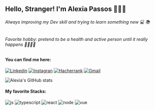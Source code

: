## Hello, Stranger! I'm Alexia Passos 👩🏽‍💻

###### Always improving my Dev skill and trying to learn something new 💻 📚
###### Favorite hobby: pretend to be a health and active person until it really happens 🏃🏽‍♀️🍎

#### You can find me here: 
[![Linkedin](	https://img.shields.io/badge/LinkedIn-0077B5?style=for-the-badge&logo=linkedin&logoColor=white)](https://www.linkedin.com/in/alexia-passos-664757111/)
[![Instagran](	https://img.shields.io/badge/Instagram-E4405F?style=for-the-badge&logo=instagram&logoColor=white)](https://www.instagram.com/passos.alexia/?igshid=YmMyMTA2M2Y%3D)
[![Hacherrank](	https://img.shields.io/badge/-Hackerrank-2EC866?style=for-the-badge&logo=HackerRank&logoColor=white)](https://www.hackerrank.com/alexia_gpassos)
[![Gmail](	https://img.shields.io/badge/Gmail-D14836?style=for-the-badge&logo=gmail&logoColor=white)](alexia.gpassos@gmail.com)

![Alexia's GitHub stats](https://github-readme-stats.vercel.app/api?username=Alexia-Passos&show_icons=true&theme=radical)

#### My favorite Stacks:
<div>
  <img alt="js" src="https://img.shields.io/badge/JavaScript-F7DF1E?style=for-the-badge&logo=javascript&logoColor=black">
  <img alt="typescript" src="https://img.shields.io/badge/TypeScript-007ACC?style=for-the-badge&logo=typescript&logoColor=white">
  <img alt="react" src="https://img.shields.io/badge/React-20232A?style=for-the-badge&logo=react&logoColor=61DAFB">
  <img alt="node" src="https://img.shields.io/badge/Node.js-43853D?style=for-the-badge&logo=node.js&logoColor=white">
  <img alt="vue" src="https://img.shields.io/badge/Vue.js-35495E?style=for-the-badge&logo=vue.js&logoColor=4FC08D">
</div>


